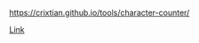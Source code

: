 https://crixtian.github.io/tools/character-counter/

[Link](https://crixtian.github.io/tools/character-counter/)
